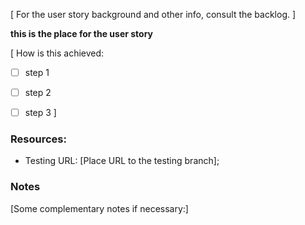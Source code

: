 [
For the user story background and other info, consult the backlog.
]

**this is the place for the user story**

[
How is this achieved:
- [ ] step 1 
- [ ] step 2
- [ ] step 3
]


### Resources:

* Testing URL: [Place URL to the testing branch];

### Notes

[Some complementary notes if necessary:]